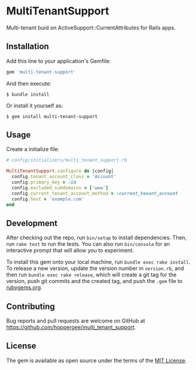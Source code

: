 # MultiTenantSupport

Multi-tenant buid on ActiveSupport::CurrentAttributes for Rails apps.
## Installation

Add this line to your application's Gemfile:

```ruby
gem 'multi-tenant-support'
```

And then execute:

    $ bundle install

Or install it yourself as:

    $ gem install multi-tenant-support

## Usage

Create a initialize file:

```ruby
# config/initializers/multi_tenant_support.rb

MultiTenantSupport.configure do |config|
  config.tenant_account_class = 'Account'
  config.primary_key = :id
  config.excluded_subdomains = ['www']
  config.current_tenant_account_method = :current_tenant_account
  config.host = 'example.com'
end
```

## Development

After checking out the repo, run `bin/setup` to install dependencies. Then, run `rake test` to run the tests. You can also run `bin/console` for an interactive prompt that will allow you to experiment.

To install this gem onto your local machine, run `bundle exec rake install`. To release a new version, update the version number in `version.rb`, and then run `bundle exec rake release`, which will create a git tag for the version, push git commits and the created tag, and push the `.gem` file to [rubygems.org](https://rubygems.org).

## Contributing

Bug reports and pull requests are welcome on GitHub at https://github.com/hoppergee/multi_tenant_support.

## License

The gem is available as open source under the terms of the [MIT License](https://opensource.org/licenses/MIT).
